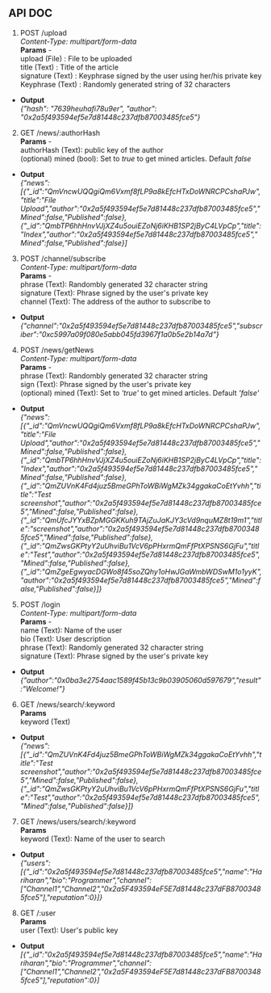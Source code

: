## API DOC

1. POST /upload  
*Content-Type: multipart/form-data*  
**Params** -  
upload (File) : File to be uploaded    
title (Text) : Title of the article  
signature (Text) : Keyphrase signed by the user using her/his private key  
Keyphrase (Text) : Randomly generated string of 32 characters  
  
- **Output**  
*{"hash": "7639heuhafi78u9er", "author": "0x2a5f493594ef5e7d81448c237dfb87003485fce5"}*
2. GET /news/:authorHash  
**Params** -   
authorHash (Text): public key of the author  
(optional) mined (bool): Set to *true* to get mined articles. Default *false*
  
- **Output**  
*{"news":[{"_id":"QmVncwUQQgiQm6Vxmf8fLP9a8kEfcHTxDoWNRCPCshaPJw","title":"File Upload","author":"0x2a5f493594ef5e7d81448c237dfb87003485fce5","Mined":false,"Published":false},{"_id":"QmbTP6hhHnvVJjXZ4u5ouiEZoNj6iKHB1SP2jByC4LVpCp","title":"Index","author":"0x2a5f493594ef5e7d81448c237dfb87003485fce5","Mined":false,"Published":false}]*

3. POST /channel/subscribe  
*Content-Type: multipart/form-data*  
**Params** -  
phrase (Text): Randombly generated 32 character string  
signature (Text): Phrase signed by the user's private key  
channel (Text): The address of the author to subscribe to  
  
- **Output**  
*{"channel":"0x2a5f493594ef5e7d81448c237dfb87003485fce5","subscriber":"0xc5997a09f080e5abb045fd3967f1a0b5e2b14a7d"}*
  
4. POST /news/getNews  
*Content-Type: multipart/form-data*  
**Params** -  
phrase (Text): Randombly generated 32 character string  
sign (Text): Phrase signed by the user's private key  
(optional) mined (Text): Set to *'true'* to get mined articles. Default *'false'*  

- **Output**  
*{"news":[{"_id":"QmVncwUQQgiQm6Vxmf8fLP9a8kEfcHTxDoWNRCPCshaPJw","title":"File Upload","author":"0x2a5f493594ef5e7d81448c237dfb87003485fce5","Mined":false,"Published":false},{"_id":"QmbTP6hhHnvVJjXZ4u5ouiEZoNj6iKHB1SP2jByC4LVpCp","title":"Index","author":"0x2a5f493594ef5e7d81448c237dfb87003485fce5","Mined":false,"Published":false},{"_id":"QmZUVnK4Fd4juz5BmeGPhToWBiWgMZk34ggakaCoEtYvhh","title":"Test screenshot","author":"0x2a5f493594ef5e7d81448c237dfb87003485fce5","Mined":false,"Published":false},{"_id":"QmUfcJYYxBZpMGGKKuh9TAjZuJaKJY3cVd9nquMZ8t19m1","title":"screenshot","author":"0x2a5f493594ef5e7d81448c237dfb87003485fce5","Mined":false,"Published":false},{"_id":"QmZwsGKPtyY2uUhviBu1VcV6pPHxrmQmFfPtXPSNS6GjFu","title":"Test","author":"0x2a5f493594ef5e7d81448c237dfb87003485fce5","Mined":false,"Published":false},{"_id":"QmZgeEgwyacDGWo8f45soZQhy1oHwJGaWmbWDSwM1o1yyK","author":"0x2a5f493594ef5e7d81448c237dfb87003485fce5","Mined":false,"Published":false}]}*
  
5. POST /login  
*Content-Type: multipart/form-data*  
**Params** -  
name (Text): Name of the user  
bio (Text): User description  
phrase (Text): Randomly generated 32 character string  
signature (Text): Phrase signed by the user's private key  
  
- **Output**  
*{"author":"0x0ba3e2754aac1589f45b13c9b03905060d597679","result":"Welcome!"}*
6. GET /news/search/:keyword  
**Params**  
keyword (Text)  
  
- **Output**  
*{"news":[{"_id":"QmZUVnK4Fd4juz5BmeGPhToWBiWgMZk34ggakaCoEtYvhh","title":"Test screenshot","author":"0x2a5f493594ef5e7d81448c237dfb87003485fce5","Mined":false,"Published":false},{"_id":"QmZwsGKPtyY2uUhviBu1VcV6pPHxrmQmFfPtXPSNS6GjFu","title":"Test","author":"0x2a5f493594ef5e7d81448c237dfb87003485fce5","Mined":false,"Published":false}]}*  
  
7. GET /news/users/search/:keyword  
**Params**  
keyword (Text): Name of the user to search  
  
- **Output**  
*{"users":[{"_id":"0x2a5f493594ef5e7d81448c237dfb87003485fce5","name":"Hariharan","bio":"Programmer","channel":["Channel1","Channel2","0x2a5F493594eF5E7d81448c237dFB87003485fce5"],"reputation":0}]}*  
  
8. GET /:user  
**Params**  
user (Text): User's public key  
  
- **Output**  
*[{"_id":"0x2a5f493594ef5e7d81448c237dfb87003485fce5","name":"Hariharan","bio":"Programmer","channel":["Channel1","Channel2","0x2a5F493594eF5E7d81448c237dFB87003485fce5"],"reputation":0}]*